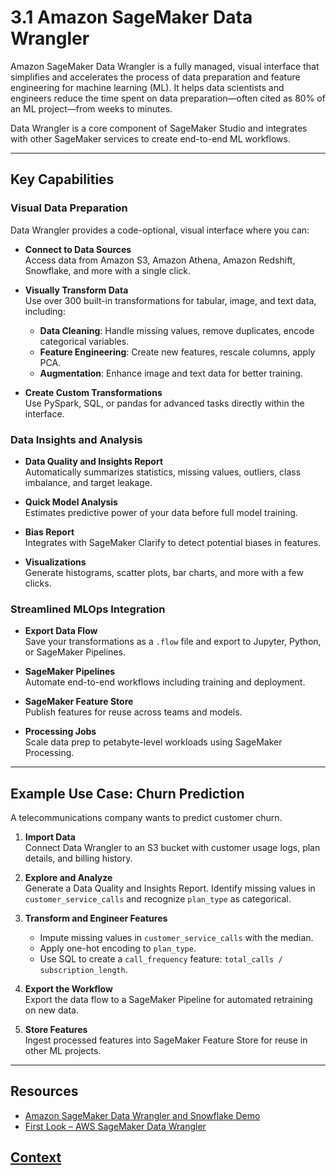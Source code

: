# 3.1 Amazon SageMaker Data Wrangler

Amazon SageMaker Data Wrangler is a fully managed, visual interface that simplifies and accelerates the process of data preparation and feature engineering for machine learning (ML). It helps data scientists and engineers reduce the time spent on data preparation—often cited as 80% of an ML project—from weeks to minutes.

Data Wrangler is a core component of SageMaker Studio and integrates with other SageMaker services to create end-to-end ML workflows.

---

## Key Capabilities

### Visual Data Preparation

Data Wrangler provides a code-optional, visual interface where you can:

- **Connect to Data Sources**  
  Access data from Amazon S3, Amazon Athena, Amazon Redshift, Snowflake, and more with a single click.

- **Visually Transform Data**  
  Use over 300 built-in transformations for tabular, image, and text data, including:
  - **Data Cleaning**: Handle missing values, remove duplicates, encode categorical variables.
  - **Feature Engineering**: Create new features, rescale columns, apply PCA.
  - **Augmentation**: Enhance image and text data for better training.

- **Create Custom Transformations**  
  Use PySpark, SQL, or pandas for advanced tasks directly within the interface.

### Data Insights and Analysis

- **Data Quality and Insights Report**  
  Automatically summarizes statistics, missing values, outliers, class imbalance, and target leakage.

- **Quick Model Analysis**  
  Estimates predictive power of your data before full model training.

- **Bias Report**  
  Integrates with SageMaker Clarify to detect potential biases in features.

- **Visualizations**  
  Generate histograms, scatter plots, bar charts, and more with a few clicks.

### Streamlined MLOps Integration

- **Export Data Flow**  
  Save your transformations as a `.flow` file and export to Jupyter, Python, or SageMaker Pipelines.

- **SageMaker Pipelines**  
  Automate end-to-end workflows including training and deployment.

- **SageMaker Feature Store**  
  Publish features for reuse across teams and models.

- **Processing Jobs**  
  Scale data prep to petabyte-level workloads using SageMaker Processing.

---

## Example Use Case: Churn Prediction

A telecommunications company wants to predict customer churn.

1. **Import Data**  
   Connect Data Wrangler to an S3 bucket with customer usage logs, plan details, and billing history.

2. **Explore and Analyze**  
   Generate a Data Quality and Insights Report. Identify missing values in `customer_service_calls` and recognize `plan_type` as categorical.

3. **Transform and Engineer Features**  
   - Impute missing values in `customer_service_calls` with the median.
   - Apply one-hot encoding to `plan_type`.
   - Use SQL to create a `call_frequency` feature: `total_calls / subscription_length`.

4. **Export the Workflow**  
   Export the data flow to a SageMaker Pipeline for automated retraining on new data.

5. **Store Features**  
   Ingest processed features into SageMaker Feature Store for reuse in other ML projects.

---

## Resources

- [Amazon SageMaker Data Wrangler and Snowflake Demo](https://www.youtube.com/watch?v=9UxsJdLql-8)  
- [First Look – AWS SageMaker Data Wrangler](https://www.youtube.com/watch?v=JDCTNcE17iw)


## [Context](./../context.md)

